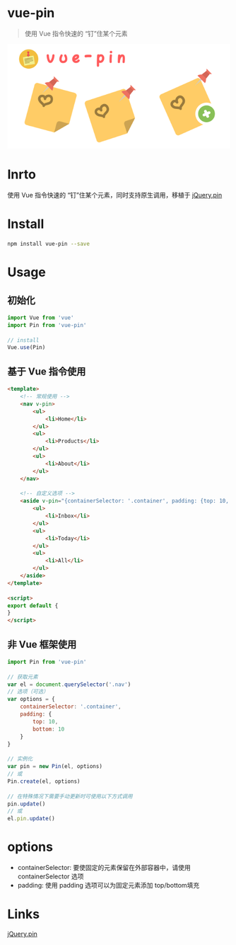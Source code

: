 
# vue-pin

> 使用 Vue 指令快速的 “钉”住某个元素

![vue-pin](./assets/vue-pin.png)

# Inrto
使用 Vue 指令快速的 “钉”住某个元素，同时支持原生调用，移植于 [jQuery.pin](https://github.com/webpop/jquery.pin)

# Install

``` sh
npm install vue-pin --save
```

# Usage

## 初始化

``` js
import Vue from 'vue'
import Pin from 'vue-pin'

// install
Vue.use(Pin)
```

## 基于 Vue 指令使用

``` html
<template>
    <!-- 常规使用 -->
    <nav v-pin>
        <ul>
            <li>Home</li>
        </ul>
        <ul>
            <li>Products</li>
        </ul>
        <ul>
            <li>About</li>
        </ul>
    </nav>

    <!-- 自定义选项 -->
    <aside v-pin="{containerSelector: '.container', padding: {top: 10, bottom: 10}}">
        <ul>
            <li>Inbox</li>
        </ul>
        <ul>
            <li>Today</li>
        </ul>
        <ul>
            <li>All</li>
        </ul>
    </aside>
</template>

<script>
export default {
}
</script>
```

## 非 Vue 框架使用

``` js
import Pin from 'vue-pin'

// 获取元素
var el = document.querySelector('.nav')
// 选项（可选）
var options = {
    containerSelector: '.container',
    padding: {
        top: 10,
        bottom: 10
    }
}

// 实例化
var pin = new Pin(el, options)
// 或
Pin.create(el, options)

// 在特殊情况下需要手动更新时可使用以下方式调用
pin.update()
// 或
el.pin.update()

```

# options

* containerSelector: 要使固定的元素保留在外部容器中，请使用 containerSelector 选项
* padding: 使用 padding 选项可以为固定元素添加 top/bottom填充

# Links
[jQuery.pin](https://github.com/webpop/jquery.pin)
